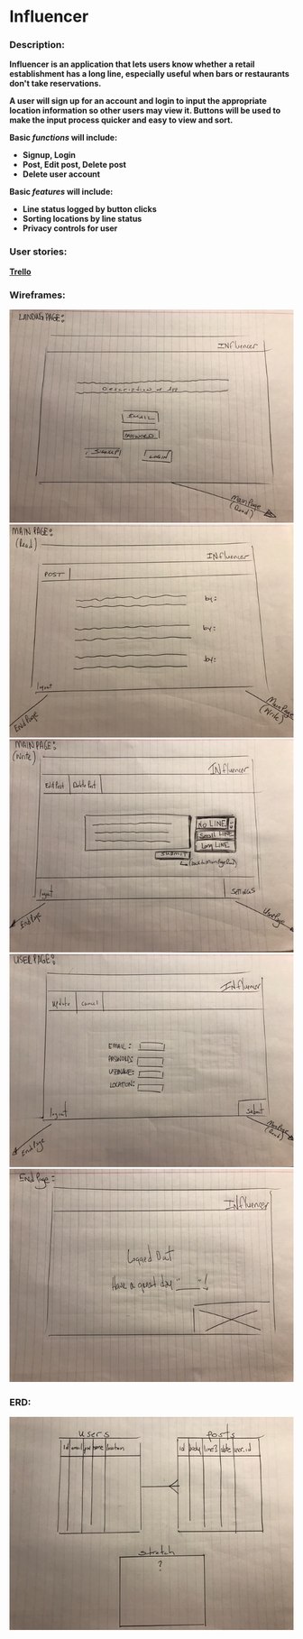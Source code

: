# Influencer

### Description:<b>

Influencer is an application that lets users know whether a retail establishment has a long line, especially useful when bars or restaurants don't take reservations.

A user will sign up for an account and login to input the appropriate location information so other users may view it.  Buttons will be used to make the input process quicker and easy to view and sort.

**Basic *functions* will include:**
- Signup, Login
- Post, Edit post, Delete post
- Delete user account

**Basic *features* will include:**
- Line status logged by button clicks
- Sorting locations by line status
- Privacy controls for user

### User stories:<b>
[Trello](https://trello.com/b/5vEUV6Ga/influencer)

### Wireframes:
![alt text](app/assets/1.jpg)
![alt text](app/assets/2.jpg)
![alt text](app/assets/3.jpg)
![alt text](app/assets/4.jpg)
![alt text](app/assets/5.jpg)

### ERD:
![alt text](app/assets/ERD.jpg)

